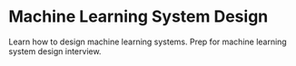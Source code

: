 # Machine Learning System Design
Learn how to design machine learning systems. Prep for machine learning system design interview. 
